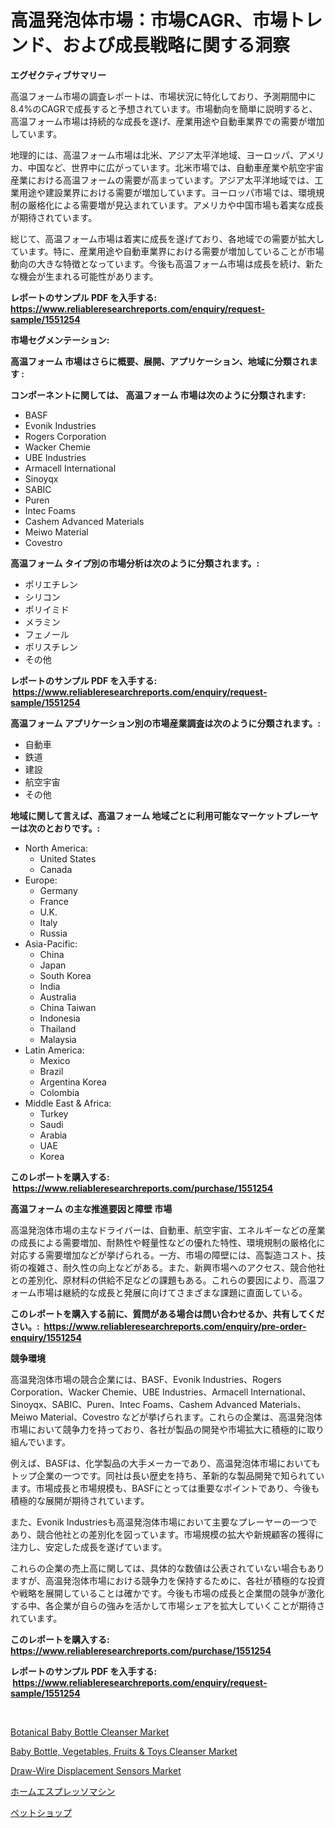 <p><h1>高温発泡体市場：市場CAGR、市場トレンド、および成長戦略に関する洞察</h1></p><p><strong>エグゼクティブサマリー</strong></p>
<p><p>高温フォーム市場の調査レポートは、市場状況に特化しており、予測期間中に8.4%のCAGRで成長すると予想されています。市場動向を簡単に説明すると、高温フォーム市場は持続的な成長を遂げ、産業用途や自動車業界での需要が増加しています。</p><p>地理的には、高温フォーム市場は北米、アジア太平洋地域、ヨーロッパ、アメリカ、中国など、世界中に広がっています。北米市場では、自動車産業や航空宇宙産業における高温フォームの需要が高まっています。アジア太平洋地域では、工業用途や建設業界における需要が増加しています。ヨーロッパ市場では、環境規制の厳格化による需要増が見込まれています。アメリカや中国市場も着実な成長が期待されています。</p><p>総じて、高温フォーム市場は着実に成長を遂げており、各地域での需要が拡大しています。特に、産業用途や自動車業界における需要が増加していることが市場動向の大きな特徴となっています。今後も高温フォーム市場は成長を続け、新たな機会が生まれる可能性があります。</p></p>
<p><strong>レポートのサンプル PDF を入手する: <a href="https://www.reliableresearchreports.com/enquiry/request-sample/1551254">https://www.reliableresearchreports.com/enquiry/request-sample/1551254</a></strong></p>
<p><strong>市場セグメンテーション:</strong></p>
<p><strong> 高温フォーム 市場はさらに概要、展開、アプリケーション、地域に分類されます :</strong></p>
<p><strong>コンポーネントに関しては、 高温フォーム 市場は次のように分類されます: &nbsp;</strong></p>
<p><ul><li>BASF</li><li>Evonik Industries</li><li>Rogers Corporation</li><li>Wacker Chemie</li><li>UBE Industries</li><li>Armacell International</li><li>Sinoyqx</li><li>SABIC</li><li>Puren</li><li>Intec Foams</li><li>Cashem Advanced Materials</li><li>Meiwo Material</li><li>Covestro</li></ul></p>
<p><strong> 高温フォーム タイプ別の市場分析は次のように分類されます。:</strong></p>
<p><ul><li>ポリエチレン</li><li>シリコン</li><li>ポリイミド</li><li>メラミン</li><li>フェノール</li><li>ポリスチレン</li><li>その他</li></ul></p>
<p><strong>レポートのサンプル PDF を入手する: &nbsp;<a href="https://www.reliableresearchreports.com/enquiry/request-sample/1551254">https://www.reliableresearchreports.com/enquiry/request-sample/1551254</a></strong></p>
<p><strong> 高温フォーム アプリケーション別の市場産業調査は次のように分類されます。:</strong></p>
<p><ul><li>自動車</li><li>鉄道</li><li>建設</li><li>航空宇宙</li><li>その他</li></ul></p>
<p><strong>地域に関して言えば、高温フォーム 地域ごとに利用可能なマーケットプレーヤーは次のとおりです。:</strong></p>
<p><ul>
    <li>
        North America:
        <ul>
            <li>United States</li>
            <li>Canada</li>
        </ul>
    </li>
    <li>
        Europe:
        <ul>
            <li>Germany</li>
            <li>France</li>
            <li>U.K.</li>
            <li>Italy</li>
            <li>Russia</li>
        </ul>
    </li>
    <li>
        Asia-Pacific:
        <ul>
            <li>China</li>
            <li>Japan</li>
            <li>South Korea</li>
            <li>India</li>
            <li>Australia</li>
            <li>China Taiwan</li>
            <li>Indonesia</li>
            <li>Thailand</li>
            <li>Malaysia</li>
        </ul>
    </li>
    <li>
        Latin America:
        <ul>
            <li>Mexico</li>
            <li>Brazil</li>
            <li>Argentina Korea</li>
            <li>Colombia</li>
        </ul>
    </li>
    <li>
        Middle East & Africa:
        <ul>
            <li>Turkey</li>
            <li>Saudi</li>
            <li>Arabia</li>
            <li>UAE</li>
            <li>Korea</li>
        </ul>
    </li>
    </ul></p>
<p><strong>このレポートを購入する: &nbsp;<a href="https://www.reliableresearchreports.com/purchase/1551254">https://www.reliableresearchreports.com/purchase/1551254</a></strong></p>
<p><strong>高温フォーム の主な推進要因と障壁 市場</strong></p>
<p><p>高温発泡体市場の主なドライバーは、自動車、航空宇宙、エネルギーなどの産業の成長による需要増加、耐熱性や軽量性などの優れた特性、環境規制の厳格化に対応する需要増加などが挙げられる。一方、市場の障壁には、高製造コスト、技術の複雑さ、耐久性の向上などがある。また、新興市場へのアクセス、競合他社との差別化、原材料の供給不足などの課題もある。これらの要因により、高温フォーム市場は継続的な成長と発展に向けてさまざまな課題に直面している。</p></p>
<p><strong>このレポートを購入する前に、質問がある場合は問い合わせるか、共有してください。:&nbsp; <a href="https://www.reliableresearchreports.com/enquiry/pre-order-enquiry/1551254">https://www.reliableresearchreports.com/enquiry/pre-order-enquiry/1551254</a></strong></p>
<p><strong>競争環境</strong></p>
<p><p>高温発泡体市場の競合企業には、BASF、Evonik Industries、Rogers Corporation、Wacker Chemie、UBE Industries、Armacell International、Sinoyqx、SABIC、Puren、Intec Foams、Cashem Advanced Materials、Meiwo Material、Covestro などが挙げられます。これらの企業は、高温発泡体市場において競争力を持っており、各社が製品の開発や市場拡大に積極的に取り組んでいます。</p><p>例えば、BASFは、化学製品の大手メーカーであり、高温発泡体市場においてもトップ企業の一つです。同社は長い歴史を持ち、革新的な製品開発で知られています。市場成長と市場規模も、BASFにとっては重要なポイントであり、今後も積極的な展開が期待されています。</p><p>また、Evonik Industriesも高温発泡体市場において主要なプレーヤーの一つであり、競合他社との差別化を図っています。市場規模の拡大や新規顧客の獲得に注力し、安定した成長を遂げています。</p><p>これらの企業の売上高に関しては、具体的な数値は公表されていない場合もありますが、高温発泡体市場における競争力を保持するために、各社が積極的な投資や戦略を展開していることは確かです。今後も市場の成長と企業間の競争が激化する中、各企業が自らの強みを活かして市場シェアを拡大していくことが期待されています。</p></p>
<p><strong>このレポートを購入する: &nbsp; <a href="https://www.reliableresearchreports.com/purchase/1551254">https://www.reliableresearchreports.com/purchase/1551254</a></strong></p>
<p><strong>レポートのサンプル PDF を入手する: &nbsp;<a href="https://www.reliableresearchreports.com/enquiry/request-sample/1551254">https://www.reliableresearchreports.com/enquiry/request-sample/1551254</a></strong><strong></strong></p>
<p>&nbsp;</p>
<p><p><a href="https://github.com/globismark/Market-Research-Report-List-2/blob/main/botanical-baby-bottle-cleanser-market.md">Botanical Baby Bottle Cleanser Market</a></p><p><a href="https://github.com/prosalinda88/Market-Research-Report-List-3/blob/main/baby-bottle-vegetables-fruits-toys-cleanser-market.md">Baby Bottle, Vegetables, Fruits & Toys Cleanser Market</a></p><p><a href="https://issuu.com/reportprime-2/docs/draw-wire-displacement-sensors-market-size-2030.pp">Draw-Wire Displacement Sensors Market</a></p><p><a href="https://medium.com/@alyle7648/%E3%83%9B%E3%83%BC%E3%83%A0%E3%82%A8%E3%82%B9%E3%83%97%E3%83%AC%E3%83%83%E3%82%BD%E3%83%9E%E3%82%B7%E3%83%B3%E5%B8%82%E5%A0%B4%E3%81%AF-%E3%82%B7%E3%82%A7%E3%82%A2-%E3%82%B5%E3%82%A4%E3%82%BA-2031%E5%B9%B4%E3%81%BE%E3%81%A7%E3%81%AE%E4%BA%88%E6%B8%AC%E3%82%92%E9%87%8D%E7%82%B9%E3%81%AB%E3%81%97%E3%81%A6%E3%81%84%E3%81%BE%E3%81%99-980618de1f89">ホームエスプレッソマシン</a></p><p><a href="https://github.com/bevdtkn4419963/Market-Research-Report-List-1/blob/main/93258567014.md">ペットショップ</a></p></p>